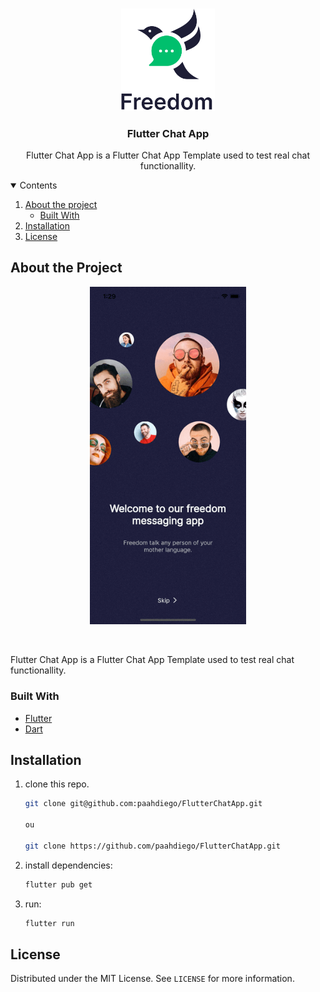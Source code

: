 <!-- PROJECT LOGO -->
<br />
<p align="center">

  <img src="./.github/logodark.png" alt="Flutter Chat App" width="150">

  <h3 align="center">Flutter Chat App</h3>

  <p align="center">
    Flutter Chat App is a Flutter Chat App Template used to test real chat functionallity.
    <br />
  </p>
</p>
<!-- TABLE OF CONTENTS -->
<details open="close">
  <summary>Contents</summary>
  <ol>
    <li>
      <a href="#about-the-project">About the project</a>
      <ul>
        <li><a href="#built-with">Built With</a></li>
      </ul>
    </li>
    <li><a href="#installation">Installation</a></li>
    <li><a href="#license">License</a></li>
  </ol>
</details>

<!-- ABOUT THE PROJECT -->

## About the Project

  <p align="center">
  <img src=".github/demo.gif" width="250" alt="App Demo">
  </p>
  </br>

Flutter Chat App is a Flutter Chat App Template used to test real chat functionallity.

### Built With

- [Flutter](https://flutter.dev/)
- [Dart](https://dart.dev/)

## Installation

1. clone this repo.

   ```sh
   git clone git@github.com:paahdiego/FlutterChatApp.git

   ou

   git clone https://github.com/paahdiego/FlutterChatApp.git
   ```

2. install dependencies:

   ```sh
   flutter pub get
   ```

3. run:
   ```sh
   flutter run
   ```

<!-- LICENSE -->

## License

Distributed under the MIT License. See `LICENSE` for more information.
